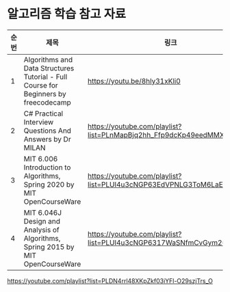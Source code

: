 # 알고리즘 학습 참고 자료

| 순번 | 제목 | 링크 | 비고 |
| ---| --- | --- | --- |
| 1 | Algorithms and Data Structures Tutorial - Full Course for Beginners by freecodecamp | https://youtu.be/8hly31xKli0 | - |
| 2 | C# Practical Interview Questions And Answers by Dr MILAN | https://youtube.com/playlist?list=PLnMapBjq2hh_Ffp9dcKp49eedMMXVzg7G | - |
| 3 | MIT 6.006 Introduction to Algorithms, Spring 2020 by MIT OpenCourseWare | https://youtube.com/playlist?list=PLUl4u3cNGP63EdVPNLG3ToM6LaEUuStEY | - |
| 4 | MIT 6.046J Design and Analysis of Algorithms, Spring 2015 by MIT OpenCourseWare | https://youtube.com/playlist?list=PLUl4u3cNGP6317WaSNfmCvGym2ucw3oGp | - |

https://youtube.com/playlist?list=PLDN4rrl48XKpZkf03iYFl-O29szjTrs_O